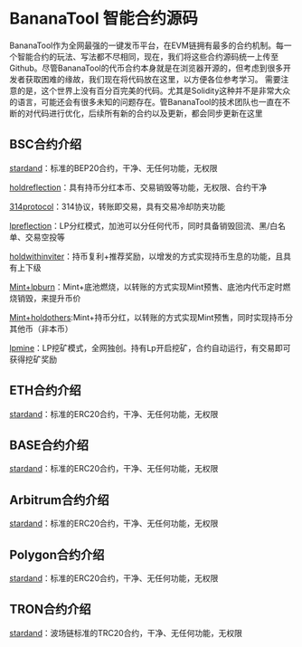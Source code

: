 # BananaTool 智能合约源码
BananaTool作为全网最强的一键发币平台，在EVM链拥有最多的合约机制。每一个智能合约的玩法、写法都不尽相同，现在，我们将这些合约源码统一上传至Github。尽管BananaTool的代币合约本身就是在浏览器开源的，但考虑到很多开发者获取困难的缘故，我们现在将代码放在这里，以方便各位参考学习。
 需要注意的是，这个世界上没有百分百完美的代码。尤其是Solidity这种并不是非常大众的语言，可能还会有很多未知的问题存在。管BananaTool的技术团队也一直在不断的对代码进行优化，后续所有新的合约以及更新，都会同步更新在这里

## BSC合约介绍
[stardand](https://github.com/BananaToolcode/Token-Smart-Contracts/blob/main/BSC/stardand)：标准的BEP20合约，干净、无任何功能，无权限

[holdreflection](https://github.com/BananaToolcode/Token-Smart-Contracts/blob/main/BSC/holdreflection)：具有持币分红本币、交易销毁等功能，无权限、合约干净

[314protocol](https://github.com/BananaToolcode/Token-Smart-Contracts/blob/main/BSC/314protocol)：314协议，转账即交易，具有交易冷却防夹功能

[lpreflection](https://github.com/BananaToolcode/Token-Smart-Contracts/blob/main/BSC/lpreflection)：LP分红模式，加池可以分任何代币，同时具备销毁回流、黑/白名单、交易空投等

[holdwithinviter](https://github.com/BananaToolcode/Token-Smart-Contracts/blob/main/BSC/holdwithinviter)：持币复利+推荐奖励，以增发的方式实现持币生息的功能，且具有上下级

[Mint+lpburn](https://github.com/BananaToolcode/Token-Smart-Contracts/blob/main/BSC/lpburn)：Mint+底池燃烧，以转账的方式实现Mint预售、底池内代币定时燃烧销毁，来提升币价

[Mint+holdothers](https://github.com/BananaToolcode/Token-Smart-Contracts/blob/main/BSC/mint%2Bholdothers):Mint+持币分红，以转账的方式实现Mint预售，同时实现持币分其他币（非本币）

[lpmine](https://github.com/BananaToolcode/Token-Smart-Contracts/blob/main/BSC/lpmine)：LP挖矿模式，全网独创。持有Lp开启挖矿，合约自动运行，有交易即可获得挖矿奖励

## ETH合约介绍
[stardand](https://github.com/BananaToolcode/Token-Smart-Contracts/blob/main/ETH/stardand)：标准的ERC20合约，干净、无任何功能，无权限

## BASE合约介绍
[stardand](https://github.com/BananaToolcode/Token-Smart-Contracts/blob/main/Base/stardand)：标准的ERC20合约，干净、无任何功能，无权限

## Arbitrum合约介绍
[stardand](https://github.com/BananaToolcode/Token-Smart-Contracts/blob/main/Arbitrum/stardand)：标准的ERC20合约，干净、无任何功能，无权限

## Polygon合约介绍
[stardand](https://github.com/BananaToolcode/Token-Smart-Contracts/blob/main/Polygon/stardand)：标准的ERC20合约，干净、无任何功能，无权限

## TRON合约介绍
[stardand](./TRON/stardand.sol)：波场链标准的TRC20合约，干净、无任何功能，无权限